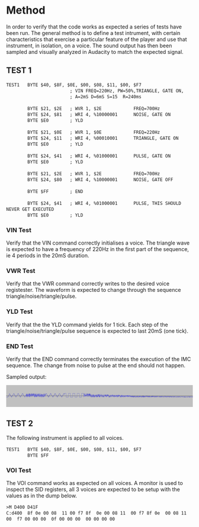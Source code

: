 
# Method #

In order to verify that the code works as expected a series of tests have been run. The general method is to define a test intrument, with certain characteristics that exercise a particular feature of the player and use that instrument, in isolation, on a voice. The sound output has then been sampled and visually analyzed in Audacity to match the expected signal.

## TEST 1 ##

````ASM
TEST1   BYTE $40, $8F, $0E, $00, $08, $11, $00, $F7
                        ; VIN FREQ=220Hz, PW=50%,TRIANGLE, GATE ON,
                        ; A=2mS D=6mS S=15  R=240ms        
                        
        BYTE $21, $2E   ; WVR 1, $2E            FREQ=700Hz
        BYTE $24, $81   ; WRI 4, %10000001      NOISE, GATE ON        
        BYTE $E0        ; YLD

        BYTE $21, $0E   ; WVR 1, $0E            FREQ=220Hz
        BYTE $24, $11   ; WRI 4, %00010001      TRIANGLE, GATE ON        
        BYTE $E0        ; YLD

        BYTE $24, $41   ; WRI 4, %01000001      PULSE, GATE ON        
        BYTE $E0        ; YLD
        
        BYTE $21, $2E   ; WVR 1, $2E            FREQ=700Hz
        BYTE $24, $80   ; WRI 4, %10000001      NOISE, GATE OFF
                
        BYTE $FF        ; END

        BYTE $24, $41   ; WRI 4, %01000001      PULSE, THIS SHOULD NEVER GET EXECUTED
        BYTE $E0        ; YLD
````        

### VIN Test ###

Verify that the VIN command correctly initialises a voice. The triangle wave is expected to have a frequency of 220Hz in the first part of the sequence, ie 4 periods in the 20mS duration.

### VWR Test ###

Verify that the VWR command correctly writes to the desired voice registester. The waveform is expected to change through the sequence triangle/noise/triangle/pulse.

### YLD Test ###

Verify that the the YLD command yields for 1 tick. Each step of the triangle/noise/triangle/pulse sequence is expected to last 20mS (one tick).

### END Test ###

Verify that the END command correctly terminates the execution of the IMC sequence. The change from noise to pulse at the end should not happen.

Sampled output:

![drum1](images/validation_drum_1.png)

## TEST 2 ##

The following instrument is applied to all voices.

```ASM
TEST1   BYTE $40, $8F, $0E, $00, $08, $11, $00, $F7
        BYTE $FF
```

### VOI Test ###

The VOI command works as expected on all voices.  A monitor is used to inspect the SID registers, all 3 voices are expected to be setup with the values as in the dump below.

```
>M D400 D41F
C:d400  8f 0e 00 08  11 00 f7 8f  0e 00 08 11  00 f7 8f 0e  00 08 11 00  f7 00 00 00  0f 00 00 00  00 00 00 00
```
